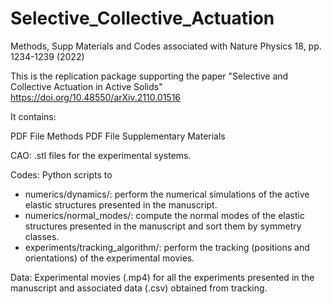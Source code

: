 # Selective_Collective_Actuation
Methods, Supp Materials and Codes associated with Nature Physics 18, pp. 1234-1239 (2022)

This is the replication package supporting the paper "Selective and Collective Actuation in Active Solids" 	
https://doi.org/10.48550/arXiv.2110.01516

It contains:

PDF File Methods
PDF File Supplementary Materials

CAO: .stl files for the experimental systems.

Codes: Python scripts to
- numerics/dynamics/: perform the numerical simulations of the active elastic structures presented in the manuscript.
- numerics/normal_modes/: compute the normal modes of the elastic structures presented in the manuscript and sort them by symmetry classes.
- experiments/tracking_algorithm/: perform the tracking (positions and orientations) of the experimental movies.

Data: Experimental movies (.mp4) for all the experiments presented in the manuscript and associated data (.csv) obtained from tracking.

